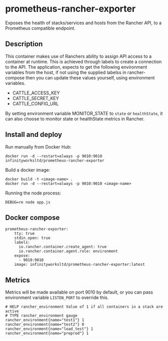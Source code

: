 # prometheus-rancher-exporter

Exposes the health of stacks/services and hosts from the Rancher API, to a Prometheus compatible endpoint. 

## Description

This container makes use of Ranchers ability to assign API access to a container at runtime. This is achieved through labels to create a connection to the API.
The application, expects to get the following environment variables from the host, if not using the supplied labelss in rancher-compose then you can update these values yourself, using environment variables.

* CATTLE_ACCESS_KEY
* CATTLE_SECRET_KEY
* CATTLE_CONFIG_URL

By setting environment variable MONITOR_STATE to `state` or `healthState`, it can also choose to monitor state or healthState metrics in Rancher.

## Install and deploy

Run manually from Docker Hub:
```
docker run -d --restart=always -p 9010:9010 infinityworksltd/prometheus-rancher-exporter
```

Build a docker image:
```
docker build -t <image-name> .
docker run -d --restart=always -p 9010:9010 <image-name>
```

Running the node process:
```
DEBUG=re node app.js
```

## Docker compose

```
prometheus-rancher-exporter:
    tty: true
    stdin_open: true
    labels:
      io.rancher.container.create_agent: true
      io.rancher.container.agent.role: environment
    expose:
      - 9010:9010
    image: infinityworksltd/prometheus-rancher-exporter:latest
```

## Metrics

Metrics will be made available on port 9010 by default, or you can pass environment variable ```LISTEN_PORT``` to override this.

```
# HELP rancher_environment Value of 1 if all containers in a stack are active
# TYPE rancher_environment gauge
rancher_environment{name="test1"} 1
rancher_environment{name="test2"} 0
rancher_environment{name="load_test"} 1
rancher_environment{name="preprod"} 1
```
